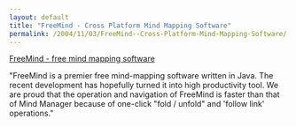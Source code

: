 ```yaml
---
layout: default
title: "FreeMind - Cross Platform Mind Mapping Software"
permalink: /2004/11/03/FreeMind--Cross-Platform-Mind-Mapping-Software/
---
```


<P><A class="" href="http://freemind.sourceforge.net/wiki/index.php/Main_Page" target=_blank>FreeMind - free mind mapping software</A> </P>
<P>"FreeMind is a premier free mind-mapping software written in Java. The recent development has hopefully turned it into high productivity tool. We are proud that the operation and navigation of FreeMind is faster than that of Mind Manager because of one-click "fold / unfold" and 'follow link' operations."</P>